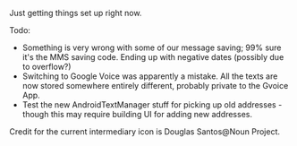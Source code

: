 Just getting things set up right now.

Todo:
 - Something is very wrong with some of our message saving; 99% sure it's the MMS saving code. Ending up with negative dates (possibly due to overflow?)
 - Switching to Google Voice was apparently a mistake. All the texts are now stored somewhere entirely different, probably private to the Gvoice App. 
 - Test the new AndroidTextManager stuff for picking up old addresses - though this may require building UI for adding new addresses.


 Credit for the current intermediary icon is Douglas Santos@Noun Project.
